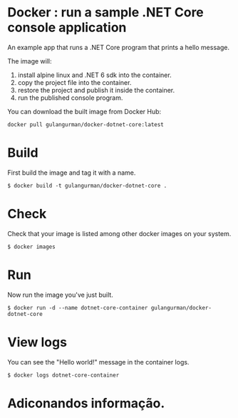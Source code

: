 # Docker : run a sample .NET Core console application

An example app that runs a .NET Core program that prints a hello message.

The image will:
1. install alpine linux and .NET 6 sdk into the container.
2. copy the project file into the container.
3. restore the project and publish it inside the container.
4. run the published console program.


You can download the built image from Docker Hub:

    docker pull gulangurman/docker-dotnet-core:latest

# Build

First build the image and tag it with a name.

    $ docker build -t gulangurman/docker-dotnet-core .       

# Check

Check that your image is listed among other docker images on your system.    

    $ docker images
   
# Run

Now run the image you've just built.

    $ docker run -d --name dotnet-core-container gulangurman/docker-dotnet-core   

# View logs

You can see the "Hello world!" message in the container logs.

    $ docker logs dotnet-core-container   

# Adiconandos informação.
